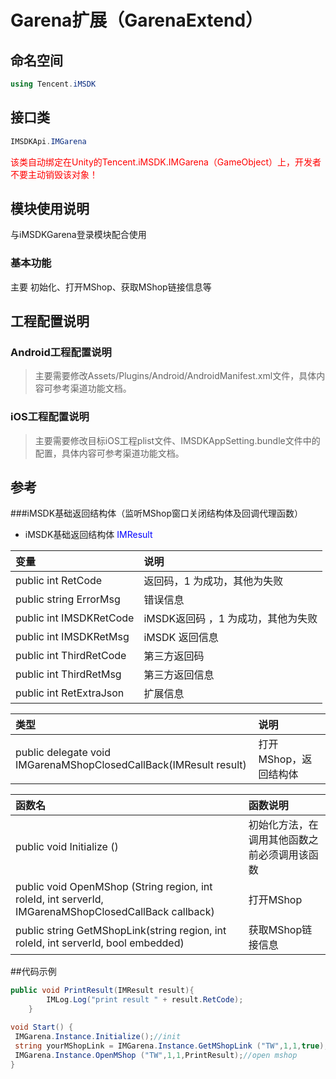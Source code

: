# Garena扩展（GarenaExtend）

## 命名空间

```cs
using Tencent.iMSDK
```

## 接口类

```cs
IMSDKApi.IMGarena
```

<font color=red>该类自动绑定在Unity的Tencent.iMSDK.IMGarena（GameObject）上，开发者不要主动销毁该对象！</font>

## 模块使用说明
与iMSDKGarena登录模块配合使用

### 基本功能

主要 初始化、打开MShop、获取MShop链接信息等

## 工程配置说明

### Android工程配置说明

> 主要需要修改Assets/Plugins/Android/AndroidManifest.xml文件，具体内容可参考渠道功能文档。

### iOS工程配置说明

> 主要需要修改目标iOS工程plist文件、IMSDKAppSetting.bundle文件中的配置，具体内容可参考渠道功能文档。

## 参考
###iMSDK基础返回结构体（监听MShop窗口关闭结构体及回调代理函数）
* iMSDK基础返回结构体  <font color=blue>IMResult</font>

| 变量 | 说明 |
| :-- | :-- |
| public int RetCode | 返回码，1 为成功，其他为失败 |
| public string ErrorMsg| 错误信息 |
| public int IMSDKRetCode| iMSDK返回码 ，1 为成功，其他为失败  |
| public int IMSDKRetMsg|  iMSDK 返回信息 |
| public int ThirdRetCode| 第三方返回码 |
| public int ThirdRetMsg| 第三方返回信息|
| public int RetExtraJson| 扩展信息 |

| 类型 | 说明 |
| :-- | :-- |
| public delegate void IMGarenaMShopClosedCallBack(IMResult result) | 打开MShop，返回结构体 |


| 函数名 | 函数说明 |
| :-- | :-- |
| public void Initialize () | 初始化方法，在调用其他函数之前必须调用该函数 |
| public void OpenMShop (String region, int roleId, int serverId, IMGarenaMShopClosedCallBack callback) | 打开MShop|
| public string GetMShopLink(string region, int roleId, int serverId, bool embedded) | 获取MShop链接信息 |


##代码示例
```cs
public void PrintResult(IMResult result){
        IMLog.Log("print result " + result.RetCode);
	}

void Start() {
 IMGarena.Instance.Initialize();//init
 string yourMShopLink = IMGarena.Instance.GetMShopLink ("TW",1,1,true);// get mshop link
 IMGarena.Instance.OpenMShop ("TW",1,1,PrintResult);//open mshop
}
```






